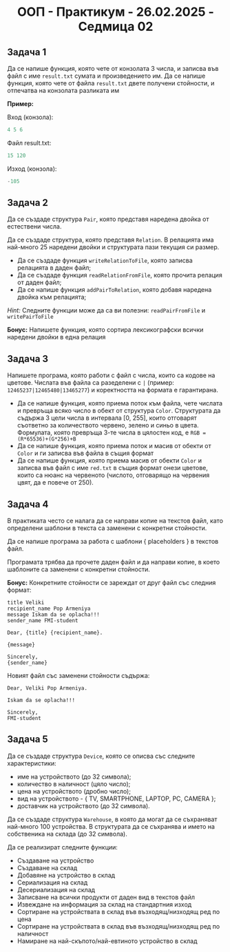 <h1 align="center">ООП - Практикум - 26.02.2025 - Седмица 02</h1>

## Задача 1
Да се напише функция, която чете от конзолата 3 числа, и записва във файл с име `result.txt` сумата и произведението им. 
Да се напише функция, която чете от файла `result.txt` двете получени стойности, и отпечатва на конзолата разликата им

**Пример:**

Вход (конзола):

```c++
4 5 6 
```

Файл result.txt:

```c++
15 120
```

Изход (конзола):

```c++
-105
```

## Задача 2
Да се създаде структура `Pair`, която представя наредена двойка от естествени числа.

Да се създаде структура, която представя `Relation`. В релацията има най-много 25 наредени двойки и структурата пази текущия си размер.

- Да се създаде функция `writeRelationToFile`, която записва релацията в даден файл;
- Да се създаде функция `readRelationFromFile`, която прочита релация от даден файл;
- Да се напише функция `addPairToRelation`, която добавя наредена двойка към релацията;

*Hint:* Следните функции може да са ви полезни: `readPairFromFile` и `writePairToFile`

**Бонус:** Напишете функция, която сортира лексикографски всички наредени двойки в една релация

## Задача 3
Напишете програма, която работи с файл с числа, които са кодове на цветове. Числата във файла са разеделени с `|` (пример: `12465237|12465480|13465277`) и коректността на формата е гарантирана.

- Да се напише функция, която приема поток към файла, чете числата и превръща всяко число в обект от структура `Color`. Структурата да съдържа 3 цели числа в интервала [0, 255], които отговарят съответно за количеството червено, зелено и синьо в цвета. Формулата, която превръща 3-те числа в цялостен код, е `RGB = (R*65536)+(G*256)+B`
- Да се напише функция, която приема поток и масив от обекти от `Color` и ги записва във файла в същия формат
- Да се напише функция, която приема масив от обекти `Color` и записва във файл с име `red.txt` в същия формат онези цветове, които са нюанс на червеното (числото, отговарящо на червения цвят, да е повече от 250).

## Задача 4
В практиката често се налага да се направи копие на текстов файл, като определени шаблони в текста са заменени с конкретни стойности.

Да се напише програма за работа с шаблони { placeholders } в текстов файл.

Програмата трябва да прочете даден файл и да направи копие, в което шаблоните са заменени с конкретни стойности.

**Бонус:** Конкретните стойности се зареждат от друг файл със следния формат:

```console
title Veliki
recipient_name Pop Armeniya
message Iskam da se oplacha!!! 
sender_name FMI-student
```

```console
Dear, {title} {recipient_name}.

{message}

Sincerely,
{sender_name}
```

Новият файл със заменени стойности съдържа:

```console
Dear, Veliki Pop Armeniya.

Iskam da se oplacha!!!

Sincerely,
FMI-student
```

## Задача 5
Да се създаде структура `Device`, която се описва със следните характеристики:
- име на устройството (до 32 символа);
- количество в наличност (цяло число);
- цена на устройството (дробно число);
- вид на устройството - { TV, SMARTPHONE, LAPTOP, PC, CAMERA };
- доставчик на устройството (до 32 символа).

Да се създаде структура `Warehouse`, в която да могат да се съхраняват най-много 100 устройства. В структурата да се съхранява и името на собственика на склада (до 32 символа).

Да се реализират следните функции:
- Създаване на устройство
- Създаване на склад
- Добавяне на устройство в склад
- Сериализация на склад
- Десериализация на склад
- Записване на всички продукти от даден вид в текстов файл
- Извеждане на информация за склад на стандартния изход
- Сортиране на устройствата в склад във възходящ/низходящ ред по цена
- Сортиране на устройствата в склад във възходящ/низходящ ред по наличност
- Намиране на най-скъпото/най-евтиното устройство в склад
